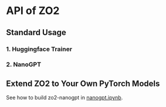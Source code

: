 # API of ZO2

## Standard Usage

### 1. Huggingface Trainer

### 2. NanoGPT

## Extend ZO2 to Your Own PyTorch Models

See how to build zo2-nanogpt in [nanogpt.ipynb](./nanogpt.ipynb).
